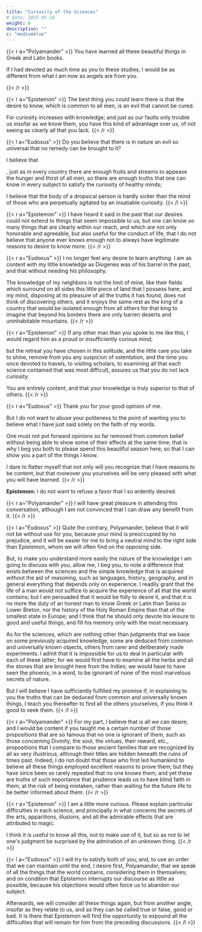 ```yaml
---
title: "Curiosity of the Sciences"
# date: 2025-05-16
weight: 6
description: ""
c: "mediumblue"
---
```




{{< r a="Polyamander" >}}
You have learned all these beautiful things in Greek and Latin books.

If I had devoted as much time as you to these studies, I would be as different from what I am now as angels are from you. 

<!-- I cannot excuse the mistake of my parents, who, persuaded that letters soften the mind, sent me to court and to the camps at such a tender age that I will have my whole life to lament my ignorance, if I do not learn something in your conversations. -->
{{< /r >}}


{{< r a="Epistemon" >}}
The best thing you could learn there is that the desire to know, which is common to all men, is an evil that cannot be cured. 

For curiosity increases with knowledge; and just as our faults only trouble us insofar as we know them, you have this kind of advantage over us, of not seeing as clearly all that you lack.
{{< /r >}}


{{< l a="Eudoxus" >}}
Do you believe that there is in nature an evil so universal that no remedy can be brought to it?

I believe that

, just as in every country there are enough fruits and streams to appease the hunger and thirst of all men, so there are enough truths that one can know in every subject to satisfy the curiosity of healthy minds;

I believe that the body of a dropsical person is hardly sicker than the mind of those who are perpetually agitated by an insatiable curiosity.
{{< /l >}}



{{< r a="Epistemon" >}}
I have heard it said in the past that our desires could not extend to things that seem impossible to us; but one can know so many things that are clearly within our reach, and which are not only honorable and agreeable, but also useful for the conduct of life, that I do not believe that anyone ever knows enough not to always have legitimate reasons to desire to know more.
{{< /r >}}


{{< r a="Eudoxus" >}}
I no longer feel any desire to learn anything. I am as content with my little knowledge as Diogenes was of his barrel in the past, and that without needing his philosophy. 

The knowledge of my neighbors is not the limit of mine, like their fields which surround on all sides this little piece of land that I possess here; and my mind, disposing at its pleasure of all the truths it has found, does not think of discovering others, and it enjoys the same rest as the king of a country that would be isolated enough from all others for that king to imagine that beyond his borders there are only barren deserts and uninhabitable mountains.
{{< /r >}}


{{< r a="Epistemon" >}}
If any other man than you spoke to me like this, I would regard him as a proud or insufficiently curious mind; 

but the retreat you have chosen in this solitude, and the little care you take to shine, remove from you any suspicion of ostentation, and the time you once devoted to travels, to visiting scholars, to examining all that each science contained that was most difficult, assures us that you do not lack curiosity.

You are entirely content, and that your knowledge is truly superior to that of others.
{{< /r >}}


{{< r a="Eudoxus" >}}
Thank you for your good opinion of me.

But I do not want to abuse your politeness to the point of wanting you to believe what I have just said solely on the faith of my words. 

One must not put forward opinions so far removed from common belief without being able to show some of their effects at the same time; that is why I beg you both to please spend this beautiful season here, so that I can show you a part of the things I know.

I dare to flatter myself that not only will you recognize that I have reasons to be content, but that moreover you yourselves will be very pleased with what you will have learned.
{{< /r >}}


**Epistemon:** I do not want to refuse a favor that I so ardently desired.


{{< r a="Polyamander" >}}
I will have great pleasure in attending this conversation, although I am not convinced that I can draw any benefit from it.
{{< /r >}}

{{< l a="Eudoxus" >}}
Quite the contrary, Polyamander, believe that it will not be without use for you, because your mind is preoccupied by no prejudice, and it will be easier for me to bring a neutral mind to the right side than Epistemon, whom we will often find on the opposing side.

But, to make you understand more easily the nature of the knowledge I am going to discuss with you, allow me, I beg you, to note a difference that exists between the sciences and the simple knowledge that is acquired without the aid of reasoning, such as languages, history, geography, and in general everything that depends only on experience. I readily grant that the life of a man would not suffice to acquire the experience of all that the world contains; but I am persuaded that it would be folly to desire it, and that it is no more the duty of an honest man to know Greek or Latin than Swiss or Lower Breton, nor the history of the Holy Roman Empire than that of the smallest state in Europe; and I think that he should only devote his leisure to good and useful things, and fill his memory only with the most necessary. 

As for the sciences, which are nothing other than judgments that we base on some previously acquired knowledge, some are deduced from common and universally known objects, others from rarer and deliberately made experiments. I admit that it is impossible for us to deal in particular with each of these latter; for we would first have to examine all the herbs and all the stones that are brought here from the Indies; we would have to have seen the phoenix, in a word, to be ignorant of none of the most marvelous secrets of nature. 

But I will believe I have sufficiently fulfilled my promise if, in explaining to you the truths that can be deduced from common and universally known things, I teach you thereafter to find all the others yourselves, if you think it good to seek them.
{{< /l >}}


{{< r a="Polyamander" >}}
For my part, I believe that is all we can desire; and I would be content if you taught me a certain number of those propositions that are so famous that no one is ignorant of them, such as those concerning Divinity, the soul, the virtues, their reward, etc., propositions that I compare to those ancient families that are recognized by all as very illustrious, although their titles are hidden beneath the ruins of times past. Indeed, I do not doubt that those who first led humankind to believe all these things employed excellent reasons to prove them; but they have since been so rarely repeated that no one knows them; and yet these are truths of such importance that prudence leads us to have blind faith in them, at the risk of being mistaken, rather than waiting for the future life to be better informed about them.
{{< /r >}}


{{< r a="Epistemon" >}}
I am a little more curious. Please explain particular difficulties in each science, and principally in what concerns the secrets of the arts, apparitions, illusions, and all the admirable effects that are attributed to magic.

I think it is useful to know all this, not to make use of it, but so as not to let one's judgment be surprised by the admiration of an unknown thing.
{{< /r >}}


{{< l a="Eudoxus" >}}
I will try to satisfy both of you; and, to use an order that we can maintain until the end, I desire first, Polyamander, that we speak of all the things that the world contains, considering them in themselves; and on condition that Epistemon interrupts our discourse as little as possible, because his objections would often force us to abandon our subject. 

Afterwards, we will consider all these things again, but from another angle, insofar as they relate to us, and as they can be called true or false, good or bad. It is there that Epistemon will find the opportunity to expound all the difficulties that will remain for him from the preceding discussions.
{{< /l >}}


<!-- **Polyamander:** Tell us then what order you will follow in explaining each thing. -->

